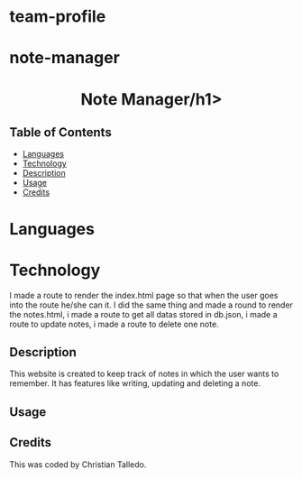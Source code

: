 # team-profile

# note-manager

<p align="center">
  <h1 align="center"> Note Manager/h1>
</p>

## Table of Contents

- [Languages](#languages)
- [Technology](#technology)
- [Description](#description)
- [Usage](#usage)
- [Credits](#credits)

# Languages

# Technology

I made a route to render the index.html page so that when the user goes into the route he/she can it. I did the same thing and made a round to render the notes.html, i made a route to get all datas stored in db.json, i made a route to update notes, i made a route to delete one note.

## Description

This website is created to keep track of notes in which the user wants to remember. It has features like writing, updating and deleting a note.

## Usage

## Credits

This was coded by Christian Talledo.
